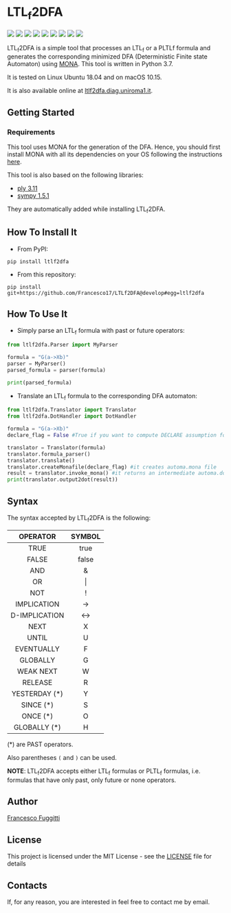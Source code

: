 # LTL<sub>f</sub>2DFA
[![](https://img.shields.io/pypi/v/hoa2dot.svg)](https://pypi.python.org/pypi/hoa2dot)
[![](https://img.shields.io/travis/logics4ai-sapienza/hoa2dot.svg)](https://travis-ci.org/francescofuggitti/ltlf2dfa)
[![](https://img.shields.io/pypi/pyversions/hoa2dot.svg)](https://pypi.python.org/pypi/ltlf2dfa)
[![](https://img.shields.io/badge/docs-mkdocs-9cf)](https://www.mkdocs.org/)
[![](https://img.shields.io/badge/status-development-orange.svg)](https://img.shields.io/badge/status-development-orange.svg)
[![](https://coveralls.io/repos/github/logics4ai-sapienza/hoa2dot/badge.svg?branch=develop)](https://coveralls.io/github/francescofuggitti/ltlf2dfa?branch=develop)
[![](https://img.shields.io/badge/flake8-checked-blueviolet)](https://img.shields.io/badge/flake8-checked-blueviolet)
[![](https://img.shields.io/badge/mypy-checked-blue)](https://img.shields.io/badge/mypy-checked-blue)
[![](https://img.shields.io/badge/license-MIT-lightgrey)](https://img.shields.io/badge/license-MIT-lightgrey)

LTL<sub>f</sub>2DFA is a simple tool that processes an LTL<sub>f</sub> or a PLTLf formula and generates the 
corresponding minimized DFA (Deterministic Finite state Automaton) using [MONA](http://www.brics.dk/mona/).
This tool is written in Python 3.7.

It is tested on Linux Ubuntu 18.04 and on macOS 10.15.

It is also available online at [ltlf2dfa.diag.uniroma1.it](http://ltlf2dfa.diag.uniroma1.it).

## Getting Started

### Requirements

This tool uses MONA for the generation of the DFA. Hence, you should first install MONA with all its dependencies on 
your OS following the instructions [here](http://www.brics.dk/mona/download.html).

This tool is also based on the following libraries:

- [ply 3.11](https://pypi.org/project/ply/)
- [sympy 1.5.1](https://pypi.org/project/sympy/)

They are automatically added while installing LTL<sub>f</sub>2DFA.

## How To Install It

- From PyPI:
```
pip install ltlf2dfa
```
- From this repository:
```
pip install git+https://github.com/Francesco17/LTLf2DFA@develop#egg=ltlf2dfa
```

## How To Use It

- Simply parse an LTL<sub>f</sub> formula with past or future operators:
```python
from ltlf2dfa.Parser import MyParser

formula = "G(a->Xb)"
parser = MyParser()
parsed_formula = parser(formula)

print(parsed_formula)
```
- Translate an LTL<sub>f</sub> formula to the corresponding DFA automaton:
```python
from ltlf2dfa.Translator import Translator
from ltlf2dfa.DotHandler import DotHandler

formula = "G(a->Xb)"
declare_flag = False #True if you want to compute DECLARE assumption for the formula

translator = Translator(formula)
translator.formula_parser()
translator.translate()
translator.createMonafile(declare_flag) #it creates automa.mona file
result = translator.invoke_mona() #it returns an intermediate automa.dot file
print(translator.output2dot(result))

```
## Syntax

The syntax accepted by LTL<sub>f</sub>2DFA is the following:

|    OPERATOR   | SYMBOL |
|:-------------:|:------:|
|      TRUE     |  true  |
|     FALSE     |  false |
|      AND      |    &   |
|       OR      |    \|  |
|      NOT      |    !   |
|  IMPLICATION  |   ->   |
| D-IMPLICATION |   <->  |
|      NEXT     |    X   |
|     UNTIL     |    U   |
|   EVENTUALLY  |    F   |
|    GLOBALLY   |    G   |
|   WEAK NEXT   |    W   |
|    RELEASE    |    R   |
| YESTERDAY (*) |    Y   |
|    SINCE (*)  |    S   |
|    ONCE (*)   |    O   |
|  GLOBALLY (*) |    H   |

(*) are PAST operators.

Also parentheses `(` and `)` can be used.

**NOTE**: LTL<sub>f</sub>2DFA accepts either LTL<sub>f</sub> formulas or PLTL<sub>f</sub> formulas, i.e. formulas that 
have only past, only future or none operators.

## Author

[Francesco Fuggitti](https://francescofuggitti.github.io/)

## License

This project is licensed under the MIT License - see the [LICENSE](AUTHORS.md) file for details

## Contacts

If, for any reason, you are interested in feel free to contact me by email.
